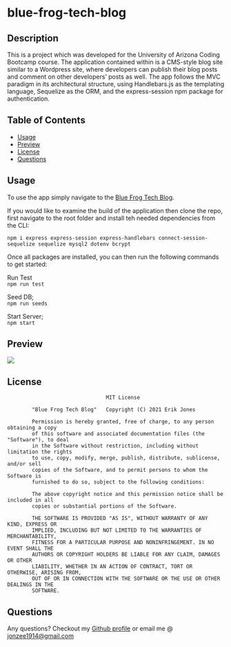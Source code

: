 # blue-frog-tech-blog

## Description 

This is a project which was developed for the University of Arizona Coding Bootcamp course. The application contained within is a CMS-style blog site similar to a Wordpress site, where developers can publish their blog posts and comment on other developers’ posts as well. The app follows the MVC paradigm in its architectural structure, using Handlebars.js as the templating language, Sequelize as the ORM, and the express-session npm package for authentication.

## Table of Contents 

* [Usage](#usage)
* [Preview](#preview)
* [License](#license)
* [Questions](#questions)

## Usage 
To use the app simply navigate to the [Blue Frog Tech Blog](https://blue-frog-tech-blog.herokuapp.com/).  
  
If you would like to examine the build of the application then clone the repo, first navigate to the root folder and install teh needed dependencies from the CLI:     

`npm i express express-session express-handlebars connect-session-sequelize sequelize mysql2 dotenv bcrypt `


Once all packages are installed, you can then run the following commands to get started:

Run Test    
`npm run test`     

Seed DB;   
`npm run seeds`     

Start Server;     
`npm start`     

## Preview

[![](https://github.com/Jonzee1914/blue-frog-tech-blog/blob/main/blu-frog-demo.gif?raw=true)](https://blue-frog-tech-blog.herokuapp.com/)

## License

    								MIT License

    		"Blue Frog Tech Blog"   Copyright (C) 2021 Erik Jones

    		Permission is hereby granted, free of charge, to any person obtaining a copy
    		of this software and associated documentation files (the "Software"), to deal
    		in the Software without restriction, including without limitation the rights
    		to use, copy, modify, merge, publish, distribute, sublicense, and/or sell
    		copies of the Software, and to permit persons to whom the Software is
    		furnished to do so, subject to the following conditions:

    		The above copyright notice and this permission notice shall be included in all
    		copies or substantial portions of the Software.

    		THE SOFTWARE IS PROVIDED "AS IS", WITHOUT WARRANTY OF ANY KIND, EXPRESS OR
    		IMPLIED, INCLUDING BUT NOT LIMITED TO THE WARRANTIES OF MERCHANTABILITY,
    		FITNESS FOR A PARTICULAR PURPOSE AND NONINFRINGEMENT. IN NO EVENT SHALL THE
    		AUTHORS OR COPYRIGHT HOLDERS BE LIABLE FOR ANY CLAIM, DAMAGES OR OTHER
    		LIABILITY, WHETHER IN AN ACTION OF CONTRACT, TORT OR OTHERWISE, ARISING FROM,
    		OUT OF OR IN CONNECTION WITH THE SOFTWARE OR THE USE OR OTHER DEALINGS IN THE
    		SOFTWARE.


## Questions

Any questions? Checkout my [Github profile](https://github.com/Jonzee1914) or email me @ [jonzee1914@gmail.com](mailto:jonzee1914@gmail.com)
